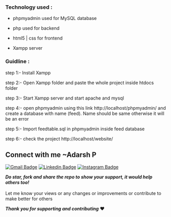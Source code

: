 ### Technology used :
         
- phpmyadmin used for MySQL database

- php used for backend

- html5 | css  for frontend
          
- Xampp server

### Guidline :

step 1:- Install Xampp 

step 2:- Open Xampp folder and  paste the whole project inside htdocs folder

step 3:- Start Xampp server and start apache and mysql

step 4:- open phpmyadmin using this link http://localhost/phpmyadmin/ and create a database with name (feed). Name should be same otherwise it will be an error

step 5:- Import feedtable.sql in phpmyadmin inside feed database

step 6:- check the project http://localhost/website/

## Connect with me ~Adarsh P
[![Gmail Badge](https://img.shields.io/badge/Gmail-D14836?style=for-the-badge&logo=gmail&logoColor=white)](https://adarshpanakkattu@gmail.com)
[![Linkedin Badge](https://img.shields.io/badge/-LinkedIn-0e76a8?style=flat-square&logo=Linkedin&logoColor=white)](https://www.linkedin.com/in/adarshpanakkattu/)
[![Instagram Badge](https://img.shields.io/badge/-Instagram-e4405f?style=flat-square&logo=Instagram&logoColor=white)](https://www.instagram.com/adarsh.p__/?hl=en)


***Do star, fork and share the repo to show your support, it would help others too!***   <br>
 <br>
 Let me know your views or any changes or improvements or contribute to make better for others 
 
 ***Thank you for supporting and contributing***  :heart:
